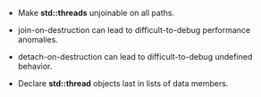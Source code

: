 - Make **std::threads** unjoinable on all paths.

- join-on-destruction can lead to difficult-to-debug performance anomalies.

- detach-on-destruction can lead to difficult-to-debug undefined behavior.

- Declare **std::thread** objects last in lists of data members.
